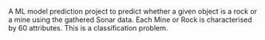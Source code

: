 A ML model prediction project to predict whether a given object is a rock or a mine using the gathered Sonar data.
Each Mine or Rock is characterised by 60 attributes.
This is a classification problem.
